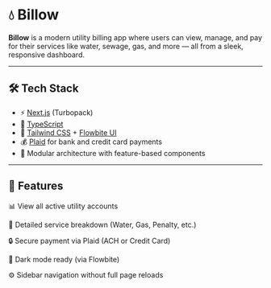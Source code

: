 # 💧 Billow

**Billow** is a modern utility billing app where users can view, manage, and pay for their services like water, sewage, gas, and more — all from a sleek, responsive dashboard.

---

## 🛠 Tech Stack

- ⚡️ [Next.js](https://nextjs.org/) (Turbopack)
- 🔐 [TypeScript](https://www.typescriptlang.org/)
- 🎨 [Tailwind CSS](https://tailwindcss.com/) + [Flowbite UI](https://flowbite.com/)
- 💰 [Plaid](https://plaid.com/) for bank and credit card payments
- 🧠 Modular architecture with feature-based components

---

## 📌 Features

📊 View all active utility accounts

🧾 Detailed service breakdown (Water, Gas, Penalty, etc.)

🔒 Secure payment via Plaid (ACH or Credit Card)

🌙 Dark mode ready (via Flowbite)

⚙️ Sidebar navigation without full page reloads
